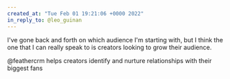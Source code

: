 ```yaml
---
created_at: "Tue Feb 01 19:21:06 +0000 2022"
in_reply_to: @leo_guinan
---
```


I've gone back and forth on which audience I'm starting with, but I think the one that I can really speak to is creators looking to grow their audience.

@feathercrm helps creators identify and nurture relationships with their biggest fans